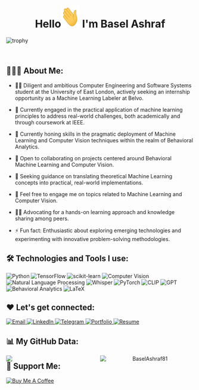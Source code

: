 <h1 align="center">Hello<img src="https://raw.githubusercontent.com/ABSphreak/ABSphreak/master/gifs/Hi.gif" width="50px" height="60px"> I'm Basel Ashraf</h1>

![trophy](https://github-profile-trophy.vercel.app/?username=BaselAshraf81&theme=darkhub&no-bg=true&no-frame=true)


<br/>

## 👨🏻‍💻 About Me:

- 🙋‍♂️ Diligent and ambitious Computer Engineering and Software Systems student at the University of East London, actively seeking an internship opportunity as a Machine Learning Labeler at Belvo.

- 🔭 Currently engaged in the practical application of machine learning principles to address real-world challenges, both academically and through coursework at IEEE.

- 🌱 Currently honing skills in the pragmatic deployment of Machine Learning and Computer Vision techniques within the realm of Behavioral Analytics.

- 👯 Open to collaborating on projects centered around Behavioral Machine Learning and Computer Vision.

- 🤔 Seeking guidance on translating theoretical Machine Learning concepts into practical, real-world implementations.

- 💬 Feel free to engage me on topics related to Machine Learning and Computer Vision.

- 👨‍💻 Advocating for a hands-on learning approach and knowledge sharing among peers.

- ⚡ Fun fact: Enthusiastic about exploring emerging technologies and experimenting with innovative problem-solving methodologies.

## 🛠️ Technologies and Tools I use:

<p>
<img alt="Python" src="https://img.shields.io/badge/Python-14354C?style=for-the-badge&logo=python&logoColor=white" height="25px"/>
<img alt="TensorFlow" src="https://img.shields.io/badge/TensorFlow-FF6F00?style=for-the-badge&logo=TensorFlow&logoColor=white" height="25px"/>
<img alt="scikit-learn" src="https://img.shields.io/badge/scikit_learn-F7931E?style=for-the-badge&logo=scikit-learn&logoColor=white" height="25px"/>
<img alt="Computer Vision" src="https://img.shields.io/badge/Computer_Vision-8a3ab9?style=for-the-badge&logoColor=white" height="25px"/>
<img alt="Natural Language Processing" src="https://img.shields.io/badge/Natural_Language_Processing-3A5FCD?style=for-the-badge&logoColor=white" height="25px"/>
<img alt="Whisper" src="https://img.shields.io/badge/Whisper-5E8B7E?style=for-the-badge&logoColor=white" height="25px"/>
<img alt="PyTorch" src="https://img.shields.io/badge/PyTorch-EE4C2C?style=for-the-badge&logo=PyTorch&logoColor=white" height="25px"/>
<img alt="CLIP" src="https://img.shields.io/badge/CLIP-8E44AD?style=for-the-badge&logoColor=white" height="25px"/>
<img alt="GPT" src="https://img.shields.io/badge/GPT-7441A5?style=for-the-badge&logoColor=white" height="25px"/>
<img alt="Behavioral Analytics" src="https://img.shields.io/badge/Behavioral_Analytics-FF5733?style=for-the-badge&logoColor=white" height="25px"/>
<img alt="LaTeX" src="https://img.shields.io/badge/LaTeX-008080?style=for-the-badge&logo=LaTeX&logoColor=white" height="25px"/>
</p>


## ❤️ Let's get connected:

<p>
  <a href="mailto:u2679054@uel.ac.uk" target="_blank">
    <img alt="Email" src="https://img.shields.io/badge/Email-D14836?style=for-the-badge&logo=gmail&logoColor=white" height="30px" />
  </a>
  <a href="https://www.linkedin.com/in/basel-askar/" target="_blank">
    <img alt="LinkedIn" src="https://img.shields.io/badge/linkedin-%230077B5.svg?&style=for-the-badge&logo=linkedin&logoColor=white"  height="30px"/>
  </a>
  <a href="https://t.me/qwerty123082" target="_blank">
    <img alt="Telegram" src="https://img.shields.io/badge/Telegram-2CA5E0?style=for-the-badge&logo=telegram&logoColor=white"  height="30px"/>
  </a>
  <a href="https://baselai.vercel.app/" target="_blank">
    <img alt="Portfolio" src="https://img.shields.io/badge/Portfolio-405DE6?style=for-the-badge&logo=appveyor&logoColor=white"  height="30px"/>
  </a>
  <a href="https://baselai.vercel.app/static/media/resume.0357e2a5928685e1eba3.pdf" target="_blank">
    <img alt="Resume" src="https://img.shields.io/badge/Resume-FF6F61?style=for-the-badge&logo=adobeacrobatreader&logoColor=white"  height="30px"/>
  </a>
</p>



## 📊 My GitHub Data:

<div align="center">
  <img align="center" src="https://github-readme-stats.anuraghazra1.vercel.app/api?username=BaselAshraf81&show_icons=true" style="float: left; width: 50%;" />
  <img align="center" src="https://github-readme-streak-stats.herokuapp.com/?user=BaselAshraf81&" alt="BaselAshraf81" style="float: right; width: 50%;" />
</div>







## 🤝 Support Me:

<a href="https://www.buymeacoffee.com/el7awy" target="_blank"><img src="https://cdn.buymeacoffee.com/buttons/v2/default-violet.png" alt="Buy Me A Coffee" height="60px" width="200px"></a>

